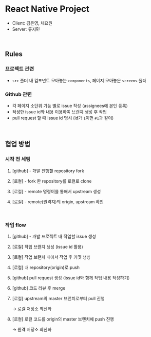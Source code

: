 # React Native Project

- Client: 김은영, 채요원
- Server: 류지민

<br/>

## Rules

### 프로젝트 관련

- `src` 폴더 내 컴포넌트 모아놓는 `components`, 페이지 모아놓은 `screens` 폴더

### Github 관련

- 각 페이지 소단위 기능 별로 issue 작성 (assignees에 본인 등록)
- 작성한 issue id와 내용 이용하여 브랜치 생성 후 작업
- pull request 할 때 issue id 명시 (id가 `1`이면 `#1`과 같이)

<br/>

## 협업 방법

### 시작 전 세팅

1. [github] - 개발 진행할 repository fork

2. [로컬] - fork 한 repository를 로컬로 clone

3. [로컬] - remote 명령어를 통해서 upstream 생성

4. [로컬] - remote(원격지)의 origin, upstream 확인

<br/>

### 작업 flow

1. [github] - 개발 프로젝트 내 작업할 issue 생성

2. [로컬] 작업 브랜치 생성 (issue id 활용)

3. [로컬] 작업 브랜치 내에서 작업 후 커밋 생성

4. [로컬] 내 repository(origin)로 push

5. [github] pull request 생성 (issue id와 함께 작업 내용 작성하기)

6. [github] 코드 리뷰 후 merge

7. [로컬] upstream의 master 브랜치로부터 pull 진행

   → 로컬 저장소 최신화

8. [로컬] 로컬 코드를 origin의 master 브랜치에 push 진행

   → 원격 저장소 최신화
